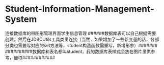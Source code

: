 # Student-Information-Management-System
连接数据库的带图形管理界面学生信息管理
######数据库表可以自己根据需要创建，然后在JDBCUtils工具类里连接（当然，如果增加了一些新变量的话，各部分类也需要写对应的set方法等，student构造函数需重写，新增形参）#######
##########数据库和表名都叫student，我的数据库表样式会放在图片里供参考，自取############
